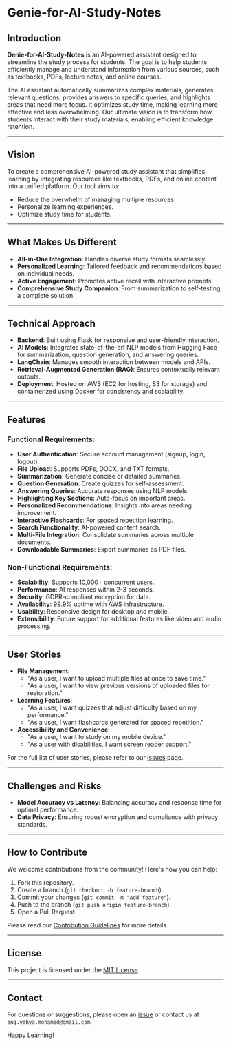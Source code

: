# Genie-for-AI-Study-Notes

## Introduction
**Genie-for-AI-Study-Notes** is an AI-powered assistant designed to streamline the study process for students. The goal is to help students efficiently manage and understand information from various sources, such as textbooks, PDFs, lecture notes, and online courses.

The AI assistant automatically summarizes complex materials, generates relevant questions, provides answers to specific queries, and highlights areas that need more focus. It optimizes study time, making learning more effective and less overwhelming. Our ultimate vision is to transform how students interact with their study materials, enabling efficient knowledge retention.

---

## Vision
To create a comprehensive AI-powered study assistant that simplifies learning by integrating resources like textbooks, PDFs, and online content into a unified platform. Our tool aims to:
- Reduce the overwhelm of managing multiple resources.
- Personalize learning experiences.
- Optimize study time for students.

---

## What Makes Us Different
- **All-in-One Integration**: Handles diverse study formats seamlessly.
- **Personalized Learning**: Tailored feedback and recommendations based on individual needs.
- **Active Engagement**: Promotes active recall with interactive prompts.
- **Comprehensive Study Companion**: From summarization to self-testing, a complete solution.

---

## Technical Approach
- **Backend**: Built using Flask for responsive and user-friendly interaction.
- **AI Models**: Integrates state-of-the-art NLP models from Hugging Face for summarization, question generation, and answering queries.
- **LangChain**: Manages smooth interaction between models and APIs.
- **Retrieval-Augmented Generation (RAG)**: Ensures contextually relevant outputs.
- **Deployment**: Hosted on AWS (EC2 for hosting, S3 for storage) and containerized using Docker for consistency and scalability.

---

## Features
### Functional Requirements:
- **User Authentication**: Secure account management (signup, login, logout).
- **File Upload**: Supports PDFs, DOCX, and TXT formats.
- **Summarization**: Generate concise or detailed summaries.
- **Question Generation**: Create quizzes for self-assessment.
- **Answering Queries**: Accurate responses using NLP models.
- **Highlighting Key Sections**: Auto-focus on important areas.
- **Personalized Recommendations**: Insights into areas needing improvement.
- **Interactive Flashcards**: For spaced repetition learning.
- **Search Functionality**: AI-powered content search.
- **Multi-File Integration**: Consolidate summaries across multiple documents.
- **Downloadable Summaries**: Export summaries as PDF files.

### Non-Functional Requirements:
- **Scalability**: Supports 10,000+ concurrent users.
- **Performance**: AI responses within 2-3 seconds.
- **Security**: GDPR-compliant encryption for data.
- **Availability**: 99.9% uptime with AWS infrastructure.
- **Usability**: Responsive design for desktop and mobile.
- **Extensibility**: Future support for additional features like video and audio processing.

---

## User Stories
- **File Management**: 
  - "As a user, I want to upload multiple files at once to save time."
  - "As a user, I want to view previous versions of uploaded files for restoration."
- **Learning Features**: 
  - "As a user, I want quizzes that adjust difficulty based on my performance."
  - "As a user, I want flashcards generated for spaced repetition."
- **Accessibility and Convenience**:
  - "As a user, I want to study on my mobile device."
  - "As a user with disabilities, I want screen reader support."

For the full list of user stories, please refer to our [Issues](https://github.com/Yahya-Ashraf-Mohamed/Genie-for-AI-study-Notes/issues) page.

---

## Challenges and Risks
- **Model Accuracy vs Latency**: Balancing accuracy and response time for optimal performance.
- **Data Privacy**: Ensuring robust encryption and compliance with privacy standards.

---

## How to Contribute
We welcome contributions from the community! Here's how you can help:
1. Fork this repository.
2. Create a branch (`git checkout -b feature-branch`).
3. Commit your changes (`git commit -m "Add feature"`).
4. Push to the branch (`git push origin feature-branch`).
5. Open a Pull Request.

Please read our [Contribution Guidelines](CONTRIBUTING.md) for more details.

---

## License
This project is licensed under the [MIT License](LICENSE).

---

## Contact
For questions or suggestions, please open an [issue](https://github.com/Yahya-Ashraf-Mohamed/Genie-for-AI-study-Notes/issues) or contact us at `eng.yahya.mohamed@gmail.com`.

Happy Learning!
